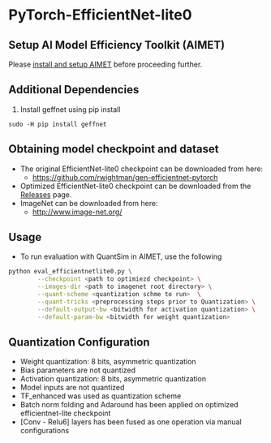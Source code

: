 # PyTorch-EfficientNet-lite0

## Setup AI Model Efficiency Toolkit (AIMET)
Please [install and setup AIMET](../../README.md#install-aimet) before proceeding further.

## Additional Dependencies
1. Install geffnet using pip install
```
sudo -H pip install geffnet
```
## Obtaining model checkpoint and dataset

- The original EfficientNet-lite0 checkpoint can be downloaded from here:
  - https://github.com/rwightman/gen-efficientnet-pytorch
- Optimized EfficientNet-lite0 checkpoint can be downloaded from the [Releases](/../../releases) page.
- ImageNet can be downloaded from here:
  - http://www.image-net.org/

## Usage
- To run evaluation with QuantSim in AIMET, use the following
```bash
python eval_efficientnetlite0.py \
		--checkpoint <path to optimiezd checkpoint> \
		--images-dir <path to imagenet root directory> \
		--quant-scheme <quantization schme to run>  \
		--quant-tricks <preprocessing steps prior to Quantization> \
		--default-output-bw <bitwidth for activation quantization> \
		--default-param-bw <bitwidth for weight quantization>
```

## Quantization Configuration
- Weight quantization: 8 bits, asymmetric quantization
- Bias parameters are not quantized
- Activation quantization: 8 bits, asymmetric quantization
- Model inputs are not quantized
- TF_enhanced was used as quantization scheme
- Batch norm folding and Adaround has been applied on optimized efficientnet-lite checkpoint
- [Conv - Relu6] layers has been fused as one operation via manual configurations

